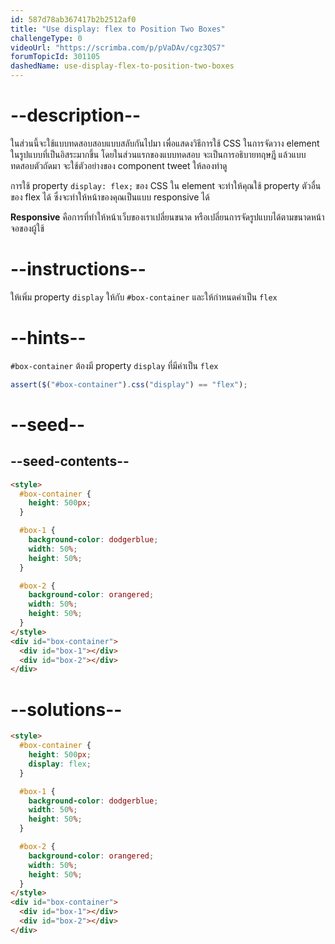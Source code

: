 ```yaml
---
id: 587d78ab367417b2b2512af0
title: "Use display: flex to Position Two Boxes"
challengeType: 0
videoUrl: "https://scrimba.com/p/pVaDAv/cgz3QS7"
forumTopicId: 301105
dashedName: use-display-flex-to-position-two-boxes
---
```


# --description--

ในส่วนนี้จะใช้แบบทดสอบสอบแบบสลับกันไปมา เพื่อแสดงวิธีการใช้ CSS ในการจัดวาง element ในรูปแบบที่เป็นอิสระมากขึ้น
โดยในส่วนแรกของแบบทดสอบ จะเป็นการอธิบายทฤษฎี แล้วแบบทดสอบตัวถัดมา จะใช้ตัวอย่างของ component tweet ให้ลองทำดู

การใช้ property `display: flex;` ของ CSS ใน element จะทำให้คุณใช้ property ตัวอื่นของ flex ได้ ซึ่งจะทำให้หน้าของคุณเป็นแบบ responsive ได้

**Responsive** คือการที่ทำให้หน้าเว็บของเราเปลี่ยนขนาด หรือเปลี่ยนการจัดรูปแบบได้ตามขนาดหน้าจอของผู้ใช้

# --instructions--

ให้เพิ่ม property `display` ให้กับ `#box-container` และให้กำหนดค่าเป็น `flex`

# --hints--

`#box-container` ต้องมี property `display` ที่มีค่าเป็น `flex`

```js
assert($("#box-container").css("display") == "flex");
```

# --seed--

## --seed-contents--

```html
<style>
  #box-container {
    height: 500px;
  }

  #box-1 {
    background-color: dodgerblue;
    width: 50%;
    height: 50%;
  }

  #box-2 {
    background-color: orangered;
    width: 50%;
    height: 50%;
  }
</style>
<div id="box-container">
  <div id="box-1"></div>
  <div id="box-2"></div>
</div>
```

# --solutions--

```html
<style>
  #box-container {
    height: 500px;
    display: flex;
  }

  #box-1 {
    background-color: dodgerblue;
    width: 50%;
    height: 50%;
  }

  #box-2 {
    background-color: orangered;
    width: 50%;
    height: 50%;
  }
</style>
<div id="box-container">
  <div id="box-1"></div>
  <div id="box-2"></div>
</div>
```
